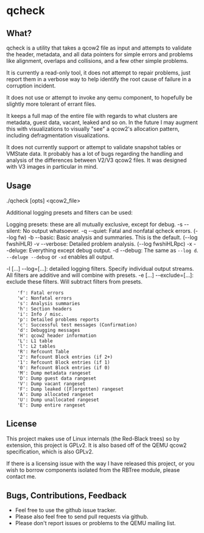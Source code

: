 # qcheck

## What?

qcheck is a utility that takes a qcow2 file as input and attempts to validate
the header, metadata, and all data pointers for simple errors and problems like
alignment, overlaps and collisions, and a few other simple problems.

It is currently a read-only tool, it does not attempt to repair problems, just
report them in a verbose way to help identify the root cause of failure in a
corruption incident.

It does not use or attempt to invoke any qemu component, to hopefully be
slightly more tolerant of errant files.

It keeps a full map of the entire file with regards to what clusters are
metadata, guest data, vacant, leaked and so on. In the future I may augment
this with visualizations to visually "see" a qcow2's allocation pattern,
including defragmentation visualizations.

It does not currently support or attempt to validate snapshot tables or
VMState data. It probably has a lot of bugs regarding the handling and
analysis of the differences between V2/V3 qcow2 files. It was designed with
V3 images in particular in mind.

## Usage

./qcheck [opts] <qcow2_file>

Additional logging presets and filters can be used:

Logging presets: these are all mutually exclusive, except for debug.
        -s --silent: No output whatsoever.
        -q --quiet: Fatal and nonfatal qcheck errors. (--log fw)
        -b --basic: Basic analysis and summaries. This is the default.
                        (--log fwshiHLR)
        -v --verbose: Detailed problem analysis. (--log fwshiHLRpc)
        -x --deluge: Everything except debug output.
        -d --debug: The same as `--log d`.
                `--deluge --debug` or `-xd` enables all output.

-l [...] --log=[...]: detailed logging filters. Specify individual
output streams.
All filters are additive and will combine with presets.
-e [...] --exclude=[...]: exclude these filters.
        Will subtract filters from presets.

        'f': Fatal errors
        'w': Nonfatal errors
        's': Analysis summaries
        'h': Section headers
        'i': Info / misc.
        'p': Detailed problems reports
        'c': Successful test messages (Confirmation)
        'd': Debugging messages
        'H': qcow2 header information
        'L': L1 table
        'l': L2 tables
        'R': Refcount Table
        '2': Refcount Block entries (if 2+)
        '1': Refcount Block entries (if 1)
        '0': Refcount Block entries (if 0)
        'M': Dump metadata rangeset
        'D': Dump guest data rangeset
        'V': Dump vacant rangeset
        'F': Dump leaked ([F]orgotten) rangeset
        'A': Dump allocated rangeset
        'U': Dump unallocated rangeset
        'E': Dump entire rangeset

## License

This project makes use of Linux internals (the Red-Black trees) so by extension,
this project is GPLv2. It is also based off of the QEMU qcow2 specification,
which is also GPLv2.

If there is a licensing issue with the way I have released this project, or you
wish to borrow components isolated from the RBTree module, please contact me.

## Bugs, Contributions, Feedback

- Feel free to use the github issue tracker.
- Please also feel free to send pull requests via github.
- Please don't report issues or problems to the QEMU mailing list.